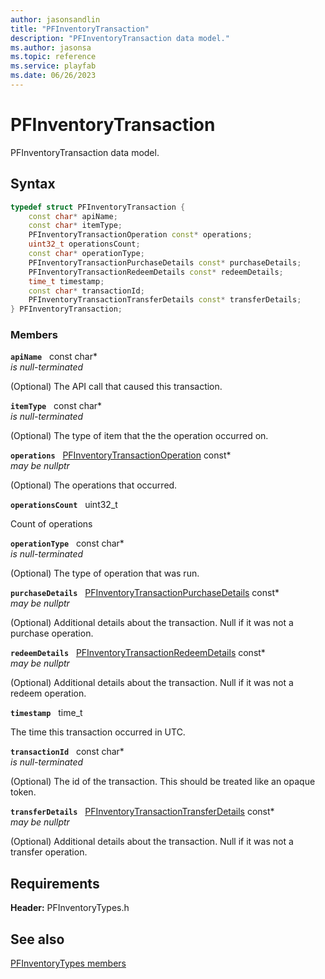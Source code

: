 ```yaml
---
author: jasonsandlin
title: "PFInventoryTransaction"
description: "PFInventoryTransaction data model."
ms.author: jasonsa
ms.topic: reference
ms.service: playfab
ms.date: 06/26/2023
---
```


# PFInventoryTransaction  

PFInventoryTransaction data model.  

## Syntax  
  
```cpp
typedef struct PFInventoryTransaction {  
    const char* apiName;  
    const char* itemType;  
    PFInventoryTransactionOperation const* operations;  
    uint32_t operationsCount;  
    const char* operationType;  
    PFInventoryTransactionPurchaseDetails const* purchaseDetails;  
    PFInventoryTransactionRedeemDetails const* redeemDetails;  
    time_t timestamp;  
    const char* transactionId;  
    PFInventoryTransactionTransferDetails const* transferDetails;  
} PFInventoryTransaction;  
```
  
### Members  
  
**`apiName`** &nbsp; const char*  
*is null-terminated*  
  
(Optional) The API call that caused this transaction.
  
**`itemType`** &nbsp; const char*  
*is null-terminated*  
  
(Optional) The type of item that the the operation occurred on.
  
**`operations`** &nbsp; [PFInventoryTransactionOperation](pfinventorytransactionoperation.md) const*  
*may be nullptr*  
  
(Optional) The operations that occurred.
  
**`operationsCount`** &nbsp; uint32_t  
  
Count of operations
  
**`operationType`** &nbsp; const char*  
*is null-terminated*  
  
(Optional) The type of operation that was run.
  
**`purchaseDetails`** &nbsp; [PFInventoryTransactionPurchaseDetails](pfinventorytransactionpurchasedetails.md) const*  
*may be nullptr*  
  
(Optional) Additional details about the transaction. Null if it was not a purchase operation.
  
**`redeemDetails`** &nbsp; [PFInventoryTransactionRedeemDetails](pfinventorytransactionredeemdetails.md) const*  
*may be nullptr*  
  
(Optional) Additional details about the transaction. Null if it was not a redeem operation.
  
**`timestamp`** &nbsp; time_t  
  
The time this transaction occurred in UTC.
  
**`transactionId`** &nbsp; const char*  
*is null-terminated*  
  
(Optional) The id of the transaction. This should be treated like an opaque token.
  
**`transferDetails`** &nbsp; [PFInventoryTransactionTransferDetails](pfinventorytransactiontransferdetails.md) const*  
*may be nullptr*  
  
(Optional) Additional details about the transaction. Null if it was not a transfer operation.
  
  
## Requirements  
  
**Header:** PFInventoryTypes.h
  
## See also  
[PFInventoryTypes members](../pfinventorytypes_members.md)  

  
  
